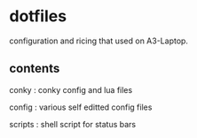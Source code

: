 # dotfiles
configuration and ricing that used on A3-Laptop. 

## contents
conky : conky config and lua files

config : various self editted config files

scripts : shell script for status bars
